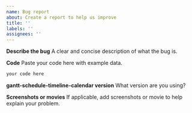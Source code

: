 ```yaml
---
name: Bug report
about: Create a report to help us improve
title: ''
labels: ''
assignees: ''
---
```


**Describe the bug**
A clear and concise description of what the bug is.

**Code**
Paste your code here with example data.

```js
your code here
```

**gantt-schedule-timeline-calendar version**
What version are you using?

**Screenshots or movies**
If applicable, add screenshots or movie to help explain your problem.
